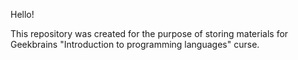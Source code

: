 Hello! 

This repository was created for the purpose of storing materials for Geekbrains "Introduction to programming languages" curse.